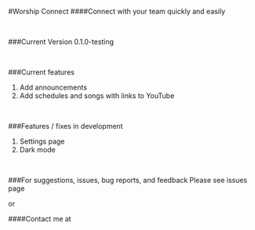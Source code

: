 #Worship Connect
####Connect with your team quickly and easily

<br/>

###Current Version
0.1.0-testing

<br/>

###Current features
1. Add announcements
2. Add schedules and songs with links to YouTube

<br/>

###Features / fixes in development
1. Settings page
2. Dark mode

<br/>

###For suggestions, issues, bug reports, and feedback
Please see issues page

or

####Contact me at
